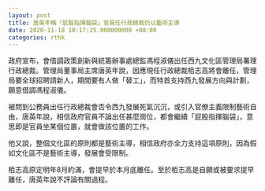 ```yaml
---
layout: post
title: 唐英年稱「屁股指揮腦袋」官員任行政總裁仍以藝術主導
date: 2020-11-18 18:17:25.000000000 +08:00
categories: rthk
---
```


政府宣布，會借調政策創新與統籌辦事處總監馮程淑儀出任西九文化區管理局署理行政總裁。管理局董事局主席唐英年說，因應現任行政總裁栢志高將會離任，管理局要全球招聘請新人，期間要有人做「替工」，而特首支持西九發展方向與計劃，願意借調馮程淑儀。

被問到公務員出任行政總裁會否令西九發展死氣沉沉，或引入官僚主義限制藝術自由，唐英年說，相信政府官員不論出任甚麼崗位，都會繼續「屁股指揮腦袋」，意思即是官員坐某個位置，就會做該位置的工作。

他又說，整個文化區的原則都是藝術主導，相信政府亦全力支持這項原則，因為假如文化區不是藝術主導，發展會受限制。

栢志高原定明年8月約滿，會提早於本月底離任。至於栢志高是自願或被要求提早離任，唐英年說不評論有關過程。
